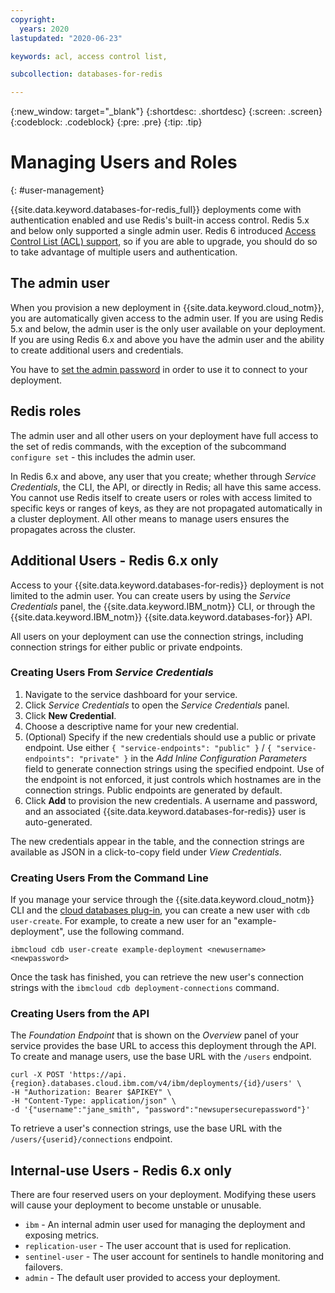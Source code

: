 ```yaml
---
copyright:
  years: 2020
lastupdated: "2020-06-23"

keywords: acl, access control list, 

subcollection: databases-for-redis

---
```


{:new_window: target="_blank"}
{:shortdesc: .shortdesc}
{:screen: .screen}
{:codeblock: .codeblock}
{:pre: .pre}
{:tip: .tip}


# Managing Users and Roles
{: #user-management}

{{site.data.keyword.databases-for-redis_full}} deployments come with authentication enabled and use Redis's built-in access control. Redis 5.x and below only supported a single admin user. Redis 6 introduced [Access Control List (ACL) support](https://redis.io/topics/acl), so if you are able to upgrade, you should do so to take advantage of multiple users and authentication.

## The admin user

When you provision a new deployment in {{site.data.keyword.cloud_notm}}, you are automatically given access to the admin user. If you are using Redis 5.x and below, the admin user is the only user available on your deployment. If you are using Redis 6.x and above you have the admin user and the ability to create additional users and credentials.

You have to [set the admin password](/docs/databases-for-redis?topic=databases-for-redis-admin-password) in order to use it to connect to your deployment.

## Redis roles

The admin user and all other users on your deployment have full access to the set of redis commands, with the exception of the subcommand `configure set` - this includes the admin user.

In Redis 6.x and above, any user that you create; whether through _Service Credentials_, the CLI, the API, or directly in Redis; all have this same access. You cannot use Redis itself to create users or roles with access limited to specific keys or ranges of keys, as they are not propagated automatically in a cluster deployment. All other means to manage users ensures the propagates across the cluster.

## Additional Users - Redis 6.x only

Access to your {{site.data.keyword.databases-for-redis}} deployment is not limited to the admin user. You can create users by using the _Service Credentials_ panel, the {{site.data.keyword.IBM_notm}} CLI, or through the {{site.data.keyword.IBM_notm}} {{site.data.keyword.databases-for}} API. 

All users on your deployment can use the connection strings, including connection strings for either public or private endpoints. 

### Creating Users From _Service Credentials_

1. Navigate to the service dashboard for your service.
2. Click _Service Credentials_ to open the _Service Credentials_ panel.
3. Click **New Credential**.
4. Choose a descriptive name for your new credential. 
5. (Optional) Specify if the new credentials should use a public or private endpoint. Use either `{ "service-endpoints": "public" }` / `{ "service-endpoints": "private" }` in the _Add Inline Configuration Parameters_ field to generate connection strings using the specified endpoint. Use of the endpoint is not enforced, it just controls which hostnames are in the connection strings. Public endpoints are generated by default.
6. Click **Add** to provision the new credentials. A username and password, and an associated {{site.data.keyword.databases-for-redis}} user is auto-generated.

The new credentials appear in the table, and the connection strings are available as JSON in a click-to-copy field under _View Credentials_.

### Creating Users From the Command Line

If you manage your service through the {{site.data.keyword.cloud_notm}} CLI and the [cloud databases plug-in](/docs/cli?topic=cli-install-ibmcloud-cli), you can create a new user with `cdb user-create`. For example, to create a new user for an "example-deployment", use the following command.
```
ibmcloud cdb user-create example-deployment <newusername> <newpassword>
```

Once the task has finished, you can retrieve the new user's connection strings with the `ibmcloud cdb deployment-connections` command.

### Creating Users from the API

The _Foundation Endpoint_ that is shown on the _Overview_ panel of your service provides the base URL to access this deployment through the API. To create and manage users, use the base URL with the `/users` endpoint.
```
curl -X POST 'https://api.{region}.databases.cloud.ibm.com/v4/ibm/deployments/{id}/users' \
-H "Authorization: Bearer $APIKEY" \
-H "Content-Type: application/json" \
-d '{"username":"jane_smith", "password":"newsupersecurepassword"}'
```

To retrieve a user's connection strings, use the base URL with the `/users/{userid}/connections` endpoint.

## Internal-use Users - Redis 6.x only

There are four reserved users on your deployment. Modifying these users will cause your deployment to become unstable or unusable.
- `ibm` - An internal admin user used for managing the deployment and exposing metrics.
- `replication-user` - The user account that is used for replication.
- `sentinel-user` - The user account for sentinels to handle monitoring and failovers.
- `admin` - The default user provided to access your deployment.

